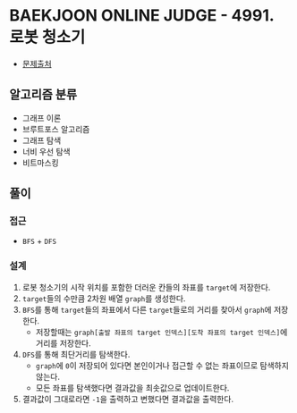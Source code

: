 # BAEKJOON ONLINE JUDGE - 4991. 로봇 청소기

* [문제출처](https://www.acmicpc.net/problem/4991 "4991. 로봇 청소기")

## 알고리즘 분류
- 그래프 이론
- 브루트포스 알고리즘
- 그래프 탐색
- 너비 우선 탐색
- 비트마스킹

## 풀이
### 접근
- `BFS` + `DFS`

### 설계
1. 로봇 청소기의 시작 위치를 포함한 더러운 칸들의 좌표를 `target`에 저장한다.
2. `target`들의 수만큼 2차원 배열 `graph`를 생성한다.
3. `BFS`를 통해 `target`들의 좌표에서 다른 `target`들로의 거리를 찾아서 `graph`에 저장한다.
    - 저장할때는 `graph[출발 좌표의 target 인덱스][도착 좌표의 target 인덱스]`에 거리를 저장한다.
4. `DFS`를 통해 최단거리를 탐색한다.
    - `graph`에 `0`이 저장되어 있다면 본인이거나 접근할 수 없는 좌표이므로 탐색하지 않는다.
    - 모든 좌표를 탐색했다면 결과값을 최솟값으로 업데이트한다.
5. 결과값이 그대로라면 `-1`을 출력하고 변했다면 결과값을 출력한다.